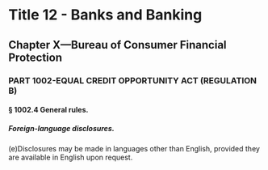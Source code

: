 
# Title 12 - Banks and Banking
## Chapter X—Bureau of Consumer Financial Protection
### PART 1002-EQUAL CREDIT OPPORTUNITY ACT (REGULATION B)
#### § 1002.4 General rules.
##### Foreign-language disclosures.

(e)Disclosures may be made in languages other than English, provided they are available in English upon request.
